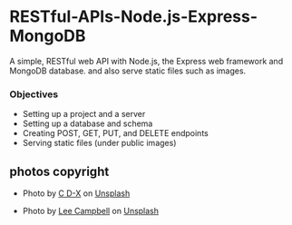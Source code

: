 # RESTful-APIs-Node.js-Express-MongoDB

A simple, RESTful web API with Node.js, the Express web framework and MongoDB database.
and also serve static files such as images.

### Objectives

- Setting up a project and a server
- Setting up a database and schema
- Creating POST, GET, PUT, and DELETE endpoints
- Serving static files (under public images)

## photos copyright

- Photo by [C D-X](https://unsplash.com/@cdx2?utm_source=unsplash&utm_medium=referral&utm_content=creditCopyText) on [Unsplash](https://unsplash.com/?utm_source=unsplash&utm_medium=referral&utm_content=creditCopyText)

- Photo by [Lee Campbell](https://unsplash.com/@cdx2?utm_source=unsplash&utm_medium=referral&utm_content=creditCopyText) on [Unsplash](https://unsplash.com/?utm_source=unsplash&utm_medium=referral&utm_content=creditCopyText)
